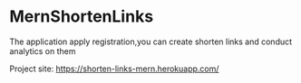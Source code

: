 # MernShortenLinks
The application apply registration,you can create shorten links and conduct analytics on them


Project site: https://shorten-links-mern.herokuapp.com/
